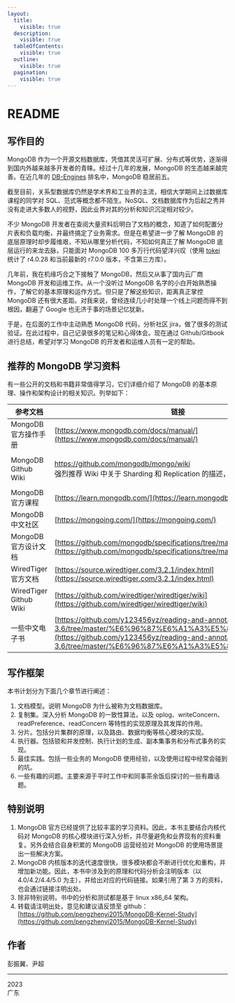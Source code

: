 ```yaml
---
layout:
  title:
    visible: true
  description:
    visible: true
  tableOfContents:
    visible: true
  outline:
    visible: true
  pagination:
    visible: true
---
```


# README

## 写作目的

MongoDB 作为一个开源文档数据库，凭借其灵活可扩展、分布式等优势，逐渐得到国内外越来越多开发者的青睐。经过十几年的发展，MongoDB 的生态越来越完善。在近几年的 [DB-Engines](https://db-engines.com/en/ranking) 排名中，MongoDB 稳居前五。

截至目前，关系型数据库仍然是学术界和工业界的主流，相信大学期间上过数据库课程的同学对 SQL、范式等概念都不陌生。NoSQL、文档数据库作为后起之秀并没有走进大多数人的视野，因此业界对其的分析和知识沉淀相对较少。

不少 MongoDB 开发者在查阅大量资料后明白了文档的概念，知道了如何配置分片表和负载均衡，并最终搞定了业务需求。但是在希望进一步了解 MongoDB 的底层原理时却步履维艰，不知从哪里分析代码，不知如何真正了解 MongoDB 底层运行的来龙去脉，只能面对 MongoDB 100 多万行代码望洋兴叹（使用 [tokei](https://github.com/XAMPPRocky/tokei) 统计了 r4.0.28 和当前最新的 r7.0.0 版本，不含第三方库）。

几年前，我在机缘巧合之下接触了 MongoDB，然后又从事了国内云厂商 MongoDB 开发和运维工作。从一个没听过 MongoDB 名字的小白开始熟悉操作，了解它的基本原理和运作方式。但只是了解这些知识，距离真正掌控 MongoDB 还有很大差距。对我来说，曾经连续几小时处理一个线上问题而得不到根因，翻遍了 Google 也无济于事的场景记忆犹新。

于是，在后面的工作中主动熟悉 MongoDB 代码，分析社区 jira，做了很多的测试验证。在此过程中，自己记录很多的笔记和心得体会。现在通过 Github/Gitbook 进行总结，希望对学习 MongoDB 的开发者和运维人员有一定的帮助。

## 推荐的 MongoDB 学习资料

有一些公开的文档和书籍非常值得学习，它们详细介绍了 MongoDB 的基本原理、操作和架构设计的相关知识。列举如下：

| 参考文档                   | 链接                                                                                                                                                                                                                               |
| ---------------------- | -------------------------------------------------------------------------------------------------------------------------------------------------------------------------------------------------------------------------------- |
| MongoDB 官方操作手册         | [https://www.mongodb.com/docs/manual/](https://www.mongodb.com/docs/manual/)                                                                                                                                                     |
| MongoDB Github Wiki    | <p><a href="https://github.com/mongodb/mongo/wiki">https://github.com/mongodb/mongo/wiki</a><br>强烈推荐 Wiki 中关于 Sharding 和 Replication 的描述，每次学习都受益匪浅</p>                                                                           |
| MongoDB 官方课程           | [https://learn.mongodb.com/](https://learn.mongodb.com/)                                                                                                                                                                         |
| MongoDB 中文社区           | [https://mongoing.com/](https://mongoing.com/)                                                                                                                                                                                   |
| MongoDB 官方设计文档         | [https://github.com/mongodb/specifications/tree/master](https://github.com/mongodb/specifications/tree/master)                                                                                                                   |
| WiredTiger 官方文档        | [https://source.wiredtiger.com/3.2.1/index.html](https://source.wiredtiger.com/3.2.1/index.html)                                                                                                                                 |
| WiredTiger Github Wiki | [https://github.com/wiredtiger/wiredtiger/wiki](https://github.com/wiredtiger/wiredtiger/wiki)                                                                                                                                   |
| 一些中文电子书                | [https://github.com/y123456yz/reading-and-annotate-mongodb-3.6/tree/master/%E6%96%87%E6%A1%A3%E5%8F%82%E8%80%83](https://github.com/y123456yz/reading-and-annotate-mongodb-3.6/tree/master/%E6%96%87%E6%A1%A3%E5%8F%82%E8%80%83) |

## 写作框架

本书计划分为下面几个章节进行阐述：

1. 文档模型。说明 MongoDB 为什么被称为文档数据库。
2. 复制集。深入分析 MongoDB 的一致性算法，以及 oplog、writeConcern、readPreference、readConcern 等特性的实现原理及其发挥的作用。
3. 分片。包括分片集群的原理，以及路由、数据均衡等核心模块的实现。
4. 执行器。包括锁和并发控制、执行计划的生成、副本集事务和分布式事务的实现。
5. 最佳实践。包括一些业务的 MongoDB 使用经验，以及使用过程中经常会碰到的坑。
6. 一些有趣的问题。主要来源于平时工作中和同事茶余饭后探讨的一些有趣话题。

## 特别说明

1. MongoDB 官方已经提供了比较丰富的学习资料。因此，本书主要结合内核代码对 MongoDB 的核心模块进行深入分析，并尽量避免和业界现有的资料重复。另外会结合自身积累的 MongoDB 运营经验对 MongoDB 的使用场景提出一些解决方案。
2. MongoDB 内核版本的迭代速度很快，很多模块都会不断进行优化和重构，并增加新功能。因此，本书中涉及到的原理和代码分析会注明版本（以 4.0/4.2/4.4/5.0 为主），并给出对应的代码链接。如果引用了第 3 方的资料，也会通过链接注明出处。
3. 除非特别说明，书中的分析和测试都是基于 linux x86\_64 架构。
4. 转载请注明出处，意见和建议请反馈至 github：[https://github.com/pengzhenyi2015/MongoDB-Kernel-Study](https://github.com/pengzhenyi2015/MongoDB-Kernel-Study)

## 作者

彭振翼、尹超

***

2023\
广东
